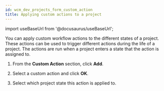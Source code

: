 ```yaml
---
id: wcm_dev_projects_form_custom_action
title: Applying custom actions to a project
---
```

import useBaseUrl from '@docusaurus/useBaseUrl';



You can apply custom workflow actions to the different states of a project. These actions can be used to trigger different actions during the life of a project. The actions are run when a project enters a state that the action is assigned to.

1.  From the **Custom Action** section, click **Add**.

2.  Select a custom action and click **OK**.

3.  Select which project state this action is applied to.


